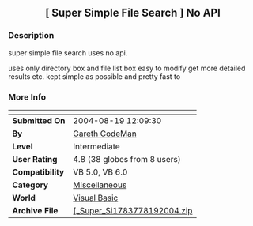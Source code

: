 ﻿<div align="center">

## \[ Super Simple File Search \] No API


</div>

### Description

super simple file search uses no api.

uses only directory box and file list box easy to modify get more detailed results etc. kept simple as possible and pretty fast to
 
### More Info
 


<span>             |<span>
---                |---
**Submitted On**   |2004-08-19 12:09:30
**By**             |[Gareth CodeMan](https://github.com/Planet-Source-Code/PSCIndex/blob/master/ByAuthor/gareth-codeman.md)
**Level**          |Intermediate
**User Rating**    |4.8 (38 globes from 8 users)
**Compatibility**  |VB 5\.0, VB 6\.0
**Category**       |[Miscellaneous](https://github.com/Planet-Source-Code/PSCIndex/blob/master/ByCategory/miscellaneous__1-1.md)
**World**          |[Visual Basic](https://github.com/Planet-Source-Code/PSCIndex/blob/master/ByWorld/visual-basic.md)
**Archive File**   |[\[\_Super\_Si1783778192004\.zip](https://github.com/Planet-Source-Code/gareth-codeman-super-simple-file-search-no-api__1-55685/archive/master.zip)









